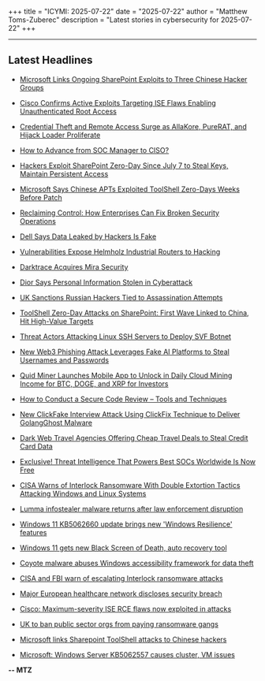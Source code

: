 +++
title = "ICYMI: 2025-07-22"
date = "2025-07-22"
author = "Matthew Toms-Zuberec"
description = "Latest stories in cybersecurity for 2025-07-22"
+++

---------------------------------------------------------------------------
## Latest Headlines
- [Microsoft Links Ongoing SharePoint Exploits to Three Chinese Hacker Groups](https://thehackernews.com/2025/07/microsoft-links-ongoing-sharepoint.html)

- [Cisco Confirms Active Exploits Targeting ISE Flaws Enabling Unauthenticated Root Access](https://thehackernews.com/2025/07/cisco-confirms-active-exploits.html)

- [Credential Theft and Remote Access Surge as AllaKore, PureRAT, and Hijack Loader Proliferate](https://thehackernews.com/2025/07/credential-theft-and-remote-access.html)

- [How to Advance from SOC Manager to CISO?](https://thehackernews.com/2025/07/how-to-advance-from-soc-manager-to-ciso.html)

- [Hackers Exploit SharePoint Zero-Day Since July 7 to Steal Keys, Maintain Persistent Access](https://thehackernews.com/2025/07/hackers-exploit-sharepoint-zero-day.html)

- [Microsoft Says Chinese APTs Exploited ToolShell Zero-Days Weeks Before Patch](https://www.securityweek.com/microsoft-says-chinese-apts-exploited-toolshell-zero-days-weeks-before-patch/)

- [Reclaiming Control: How Enterprises Can Fix Broken Security Operations](https://www.securityweek.com/reclaiming-control-how-enterprises-can-fix-broken-security-operations/)

- [Dell Says Data Leaked by Hackers Is Fake](https://www.securityweek.com/hackers-leak-fake-dell-data/)

- [Vulnerabilities Expose Helmholz Industrial Routers to Hacking](https://www.securityweek.com/vulnerabilities-expose-helmholz-industrial-routers-to-hacking/)

- [Darktrace Acquires Mira Security](https://www.securityweek.com/darktrace-acquires-mira-security/)

- [Dior Says Personal Information Stolen in Cyberattack](https://www.securityweek.com/dior-says-personal-information-stolen-in-cyberattack/)

- [UK Sanctions Russian Hackers Tied to Assassination Attempts](https://www.securityweek.com/uk-sanctions-russian-hackers-tied-to-assassination-attempts/)

- [ToolShell Zero-Day Attacks on SharePoint: First Wave Linked to China, Hit High-Value Targets](https://www.securityweek.com/toolshell-zero-day-attacks-on-sharepoint-first-wave-linked-to-china-hit-high-value-targets/)

- [Threat Actors Attacking Linux SSH Servers to Deploy SVF Botnet](https://cybersecuritynews.com/threat-actors-attacking-linux-ssh-servers/)

- [New Web3 Phishing Attack Leverages Fake AI Platforms to Steal Usernames and Passwords](https://cybersecuritynews.com/new-web3-phishing-attack-leverages-fake-ai-platforms/)

- [Quid Miner Launches Mobile App to Unlock in Daily Cloud Mining Income for BTC, DOGE, and XRP for Investors](https://cybersecuritynews.com/quid-miner-launches-mobile-app-to-unlock-in-daily-cloud-mining-income-for-btc-doge-and-xrp-for-investors/)

- [How to Conduct a Secure Code Review – Tools and Techniques](https://cybersecuritynews.com/secure-code-review/)

- [New ClickFake Interview Attack Using ClickFix Technique to Deliver GolangGhost Malware](https://cybersecuritynews.com/new-clickfake-interview-attack-using-clickfix-technique/)

- [Dark Web Travel Agencies Offering Cheap Travel Deals to Steal Credit Card Data](https://cybersecuritynews.com/dark-web-travel-agencies-offering-cheap-travel-deals/)

- [Exclusive! Threat Intelligence That Powers Best SOCs Worldwide Is Now Free](https://cybersecuritynews.com/free-threat-intelligence/)

- [CISA Warns of Interlock Ransomware With Double Extortion Tactics Attacking Windows and Linux Systems](https://cybersecuritynews.com/interlock-ransomware-attack/)

- [Lumma infostealer malware returns after law enforcement disruption](https://www.bleepingcomputer.com/news/security/lumma-infostealer-malware-returns-after-law-enforcement-disruption/)

- [Windows 11 KB5062660 update brings new 'Windows Resilience' features](https://www.bleepingcomputer.com/news/microsoft/windows-11-kb5062660-update-brings-new-windows-resilience-features/)

- [Windows 11 gets new Black Screen of Death, auto recovery tool](https://www.bleepingcomputer.com/news/microsoft/windows-11-gets-new-black-screen-of-death-auto-recovery-tool/)

- [Coyote malware abuses Windows accessibility framework for data theft](https://www.bleepingcomputer.com/news/security/coyote-malware-abuses-windows-accessibility-framework-for-data-theft/)

- [CISA and FBI warn of escalating Interlock ransomware attacks](https://www.bleepingcomputer.com/news/security/cisa-and-fbi-warn-of-escalating-interlock-ransomware-attacks/)

- [Major European healthcare network discloses security breach](https://www.bleepingcomputer.com/news/security/major-european-healthcare-network-discloses-security-breach/)

- [Cisco: Maximum-severity ISE RCE flaws now exploited in attacks](https://www.bleepingcomputer.com/news/security/cisco-maximum-severity-ise-rce-flaws-now-exploited-in-attacks/)

- [UK to ban public sector orgs from paying ransomware gangs](https://www.bleepingcomputer.com/news/security/uk-to-ban-public-sector-orgs-from-paying-ransomware-gangs/)

- [Microsoft links Sharepoint ToolShell attacks to Chinese hackers](https://www.bleepingcomputer.com/news/security/microsoft-sharepoint-toolshell-attacks-linked-to-chinese-hackers/)

- [Microsoft: Windows Server KB5062557 causes cluster, VM issues](https://www.bleepingcomputer.com/news/microsoft/microsoft-windows-server-kb5062557-causes-cluster-vm-issues/)

**-- MTZ**